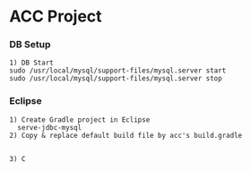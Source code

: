 
# ACC Project

### DB Setup
```
1) DB Start
sudo /usr/local/mysql/support-files/mysql.server start
sudo /usr/local/mysql/support-files/mysql.server stop

```

### Eclipse
```
1) Create Gradle project in Eclipse
  serve-jdbc-mysql
2) Copy & replace default build file by acc's build.gradle


3) C
```
